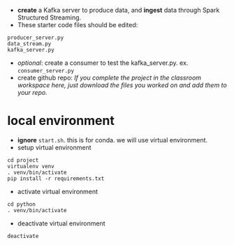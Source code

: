 
* __create__ a Kafka server to produce data, and __ingest__ data through Spark Structured Streaming.
* These starter code files should be edited:
```
producer_server.py
data_stream.py
kafka_server.py
```
* _optional_: create a consumer to test the kafka_server.py. ex. `consumer_server.py`
* create github repo: _If you complete the project in the classroom workspace here, just download the files you worked on and add them to your repo._

# local environment
* __ignore__ `start.sh`. this is for conda. we will use virtual environment.
* setup virtual environment
```
cd project
virtualenv venv
. venv/bin/activate
pip install -r requirements.txt
```

* activate virtual environment
```
cd python
. venv/bin/activate
```

* deactivate virtual environment
```
deactivate
